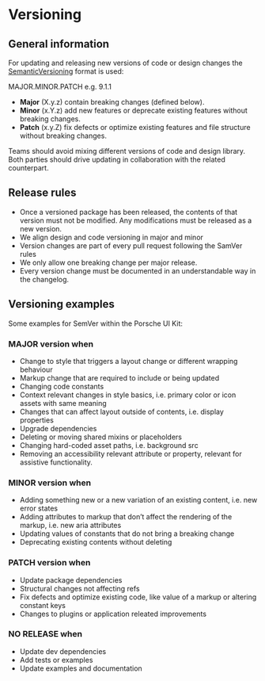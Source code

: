 # Versioning

## General information
For updating and releasing new versions of code or design changes the [SemanticVersioning](http://semver.org/)  format is used:  

MAJOR.MINOR.PATCH e.g. 9.1.1
* **Major** (X.y.z) contain breaking changes (defined below).
* **Minor** (x.Y.z) add new features or deprecate existing features without breaking changes.
* **Patch** (x.y.Z) fix defects or optimize existing features and file structure without breaking changes.

Teams should avoid mixing different versions of code and design library. Both parties should drive updating in collaboration with the related counterpart.

## Release rules
* Once a versioned package has been released, the contents of that version must not be modified. Any modifications must be released as a new version. 
* We align design and code versioning in major and minor
* Version changes are part of every pull request following the SamVer rules
* We only allow one breaking change per major release.
* Every version change must be documented in an understandable way in the changelog.

## Versioning examples
Some examples for SemVer within the Porsche UI Kit:

### MAJOR version when
* Change to style that triggers a layout change or different wrapping behaviour
* Markup change that are required to include or being updated
* Changing code constants
* Context relevant changes in style basics, i.e. primary color or icon assets with same meaning
* Changes that can affect layout outside of contents, i.e. display properties
* Upgrade dependencies
* Deleting or moving shared mixins or placeholders
* Changing hard-coded asset paths, i.e. background src
* Removing an accessibility relevant attribute or property, relevant for assistive functionality.

### MINOR version when
* Adding something new or a new variation of an existing content, i.e. new error states
* Adding attributes to markup that don’t affect the rendering of the markup, i.e. new aria attributes
* Updating values of constants that do not bring a breaking change
* Deprecating existing contents without deleting

### PATCH version when
* Update package dependencies
* Structural changes not affecting refs
* Fix defects and optimize existing code, like value of a markup or altering constant keys
* Changes to plugins or application releated improvements

### NO RELEASE when
* Update dev dependencies
* Add tests or examples
* Update examples and documentation
